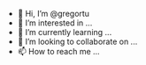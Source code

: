- 👋 Hi, I’m @gregortu
- 👀 I’m interested in ...
- 🌱 I’m currently learning ...
- 💞️ I’m looking to collaborate on ...
- 📫 How to reach me ...

<!---
gregortu/gregortu is a ✨ special ✨ repository because its `README.md` (this file) appears on your GitHub profile.
You can click the Preview link to take a look at your changes.
--->
